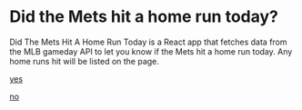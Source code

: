 # Did the Mets hit a home run today?

Did The Mets Hit A Home Run Today is a React app that fetches data from the MLB gameday API to let
you know if the Mets hit a home run today. Any home runs hit will be listed on the page.

[yes](https://puu.sh/vyod6/e36637f38d.png)

[no](https://puu.sh/vyTvG/0ddfa26714.png)
